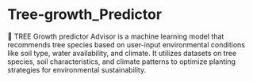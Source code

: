 # Tree-growth_Predictor
🌳 TREE Growth predictor Advisor is a machine learning model that recommends tree species based on user-input environmental conditions like soil type, water availability, and climate. It utilizes datasets on tree species, soil characteristics, and climate patterns to optimize planting strategies for environmental sustainability.

